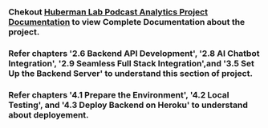 ### Chekout [Huberman Lab Podcast Analytics Project Documentation](https://stripe-hawthorn-ee2.notion.site/Huberman-Lab-Podcast-Analytics-Project-Documentation-63121fe34d694d17a474cd32b6cacca0) to view Complete Documentation about the project.
### Refer chapters '2.6 Backend API Development', '2.8 AI Chatbot Integration', '2.9 Seamless Full Stack Integration',and '3.5 Set Up the Backend Server' to understand this section of project.
### Refer chapters '4.1 Prepare the Environment', '4.2 Local Testing', and  '4.3 Deploy Backend on Heroku' to understand about deployement.
